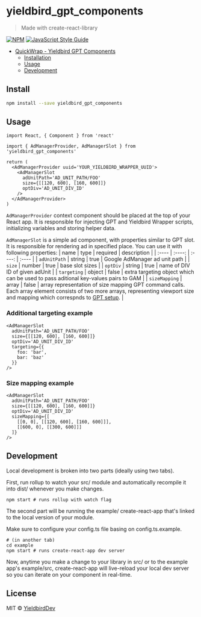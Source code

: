 # yieldbird_gpt_components

> Made with create-react-library

[![NPM](https://img.shields.io/npm/v/yieldbird_gpt_components.svg)](https://www.npmjs.com/package/yieldbird_gpt_components) [![JavaScript Style Guide](https://img.shields.io/badge/code_style-standard-brightgreen.svg)](https://standardjs.com)

- [QuickWrap - Yieldbird GPT Components](#yieldbird_gpt_components)
  - [Installation](#installation)
  - [Usage](#usage)
  - [Development](#development)

## Install

```bash
npm install --save yieldbird_gpt_components
```

## Usage

```tsx
import React, { Component } from 'react'

import { AdManagerProvider, AdManagerSlot } from 'yieldbird_gpt_components'

return (
  <AdManagerProvider uuid='YOUR_YIELDBIRD_WRAPPER_UUID'>
    <AdManagerSlot
      adUnitPath='AD_UNIT_PATH/FOO'
      size={[[120, 600], [160, 600]]}
      optDiv='AD_UNIT_DIV_ID'
    />
  </AdManagerProvider>
)
```

`AdManagerProvider` context component should be placed at the top of your React app. It is responsible for injecting GPT and Yieldbird Wrapper scripts, initializing variables and storing helper data.

`AdManagerSlot` is a simple ad component, with properties similar to GPT slot. It is responsible for rendering ad in specified place. You can use it with following properties:
| name | type | required | description |
| :---- |  :----:  |  :----:  | :---- |
| `adUnitPath` | string | true | Google AdManager ad unit path |
| `size` | number | true | base slot sizes |
| `optDiv` | string | true | name of DIV ID of given adUnit |
| `targeting` | object | false | extra targeting object which can be used to pass aditional key-values pairs to GAM |
| `sizeMapping` | array | false | array representation of size mapping GPT command calls. Each array element consists of two more arrays, representing viewport size and mapping which correspnds to [GPT setup](https://developers.google.com/publisher-tag/reference#googletag.sizemappingbuilder). |

### Additional targeting example
```tsx
<AdManagerSlot
  adUnitPath='AD_UNIT_PATH/FOO'
  size={[[120, 600], [160, 600]]}
  optDiv='AD_UNIT_DIV_ID'
  targeting={{
    foo: 'bar',
    bar: 'baz'
  }}
/>
```

### Size mapping example
```tsx
<AdManagerSlot
  adUnitPath='AD_UNIT_PATH/FOO'
  size={[[120, 600], [160, 600]]}
  optDiv='AD_UNIT_DIV_ID'
  sizeMapping={[
    [[0, 0], [[120, 600], [160, 600]]],
    [[600, 0], [[300, 600]]]
  ]}
/>
```

## Development

Local development is broken into two parts (ideally using two tabs).

First, run rollup to watch your src/ module and automatically recompile it into dist/ whenever you make changes.

```
npm start # runs rollup with watch flag
```

The second part will be running the example/ create-react-app that's linked to the local version of your module.

Make sure to configure your config.ts file basing on config.ts.example.

```
# (in another tab)
cd example
npm start # runs create-react-app dev server
```

Now, anytime you make a change to your library in src/ or to the example app's example/src, create-react-app will live-reload your local dev server so you can iterate on your component in real-time.

## License

MIT © [YieldbirdDev](https://github.com/YieldbirdDev)
